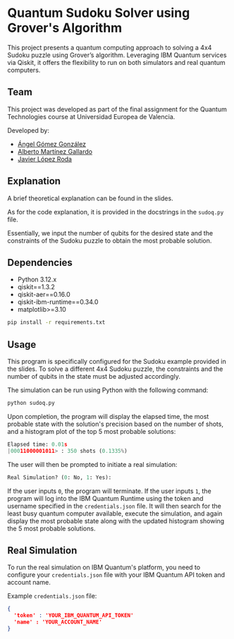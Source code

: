 # **Quantum Sudoku Solver using Grover's Algorithm**  

This project presents a quantum computing approach to solving a 4x4 Sudoku puzzle using Grover’s algorithm. Leveraging IBM Quantum services via Qiskit, it offers the flexibility to run on both simulators and real quantum computers. 

## **Team**

This project was developed as part of the final assignment for the Quantum Technologies course at Universidad Europea de Valencia.

Developed by:

- [Ángel Gómez González](https://github.com/Anhel02)
- [Alberto Martínez Gallardo]()
- [Javier López Roda]()

## **Explanation**

A brief theoretical explanation can be found in the slides.

As for the code explanation, it is provided in the docstrings in the `sudoq.py` file.

Essentially, we input the number of qubits for the desired state and the constraints of the Sudoku puzzle to obtain the most probable solution.

## **Dependencies**  

- Python 3.12.x
- qiskit==1.3.2
- qiskit-aer==0.16.0
- qiskit-ibm-runtime==0.34.0
- matplotlib>=3.10

```bash
pip install -r requirements.txt
```

## **Usage**

This program is specifically configured for the Sudoku example provided in the slides. To solve a different 4x4 Sudoku puzzle, the constraints and the number of qubits in the state must be adjusted accordingly.

The simulation can be run using Python with the following command:

```bash
python sudoq.py
```

Upon completion, the program will display the elapsed time, the most probable state with the solution's precision based on the number of shots, and a histogram plot of the top 5 most probable solutions:

```python
Elapsed time: 0.01s
|00011000001011> : 350 shots (0.1335%)
```

The user will then be prompted to initiate a real simulation:

```python
Real Simulation? (0: No, 1: Yes):
```

If the user inputs `0`, the program will terminate. If the user inputs `1`, the program will log into the IBM Quantum Runtime using the token and username specified in the `credentials.json` file. It will then search for the least busy quantum computer available, execute the simulation, and again display the most probable state along with the updated histogram showing the 5 most probable solutions.

## **Real Simulation**

To run the real simulation on IBM Quantum's platform, you need to configure your `credentials.json` file with your IBM Quantum API token and account name.

Example `credentials.json` file:

  ```json
  {
    'token' : 'YOUR_IBM_QUANTUM_API_TOKEN'
    'name' : 'YOUR_ACCOUNT_NAME'
  }
```

